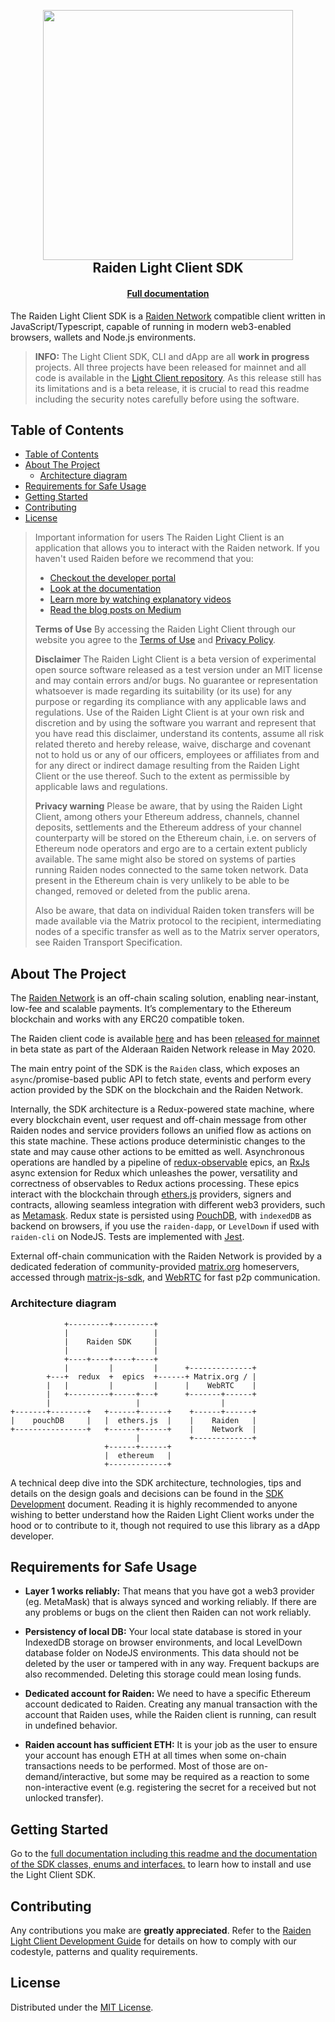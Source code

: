 <h2 align="center">
  <br/>
  <a href='https://raiden.network/'><img
      width='400px'
      alt=''
      src="https://user-images.githubusercontent.com/35398162/54018436-ee3f6300-4188-11e9-9b4e-0666c44cda53.png" /></a>
  <br/>
  Raiden Light Client SDK
  <br/>
</h2>
<h4 align="center">
  <a href="https://lightclient.raiden.network/docs/">Full documentation</a>
</h4>

The Raiden Light Client SDK is a [Raiden Network](https://raiden.network) compatible client written in JavaScript/Typescript, capable of running in modern web3-enabled browsers, wallets and Node.js environments.

> **INFO:** The Light Client SDK, CLI and dApp are all **work in progress** projects. All three projects have been released for mainnet and all code is available in the [Light Client repository](https://github.com/raiden-network/light-client). As this release still has its limitations and is a beta release, it is crucial to read this readme including the security notes carefully before using the software.

## Table of Contents

- [Table of Contents](#table-of-contents)
- [About The Project](#about-the-project)
  - [Architecture diagram](#architecture-diagram)
- [Requirements for Safe Usage](#requirements-for-safe-usage)
- [Getting Started](#getting-started)
- [Contributing](#contributing)
- [License](#license)

> Important information for users
> The Raiden Light Client is an application that allows you to interact with the Raiden
> network. If you haven't used Raiden before we recommend that you:
> - [Checkout the developer portal](https://developer.raiden.network)
> - [Look at the documentation](https://docs.raiden.network)
> - [Learn more by watching explanatory videos](https://www.youtube.com/channel/UCoUP_hnjUddEvbxmtNCcApg)
> - [Read the blog posts on Medium](https://medium.com/@raiden_network)
>
> **Terms of Use**
> By accessing the Raiden Light Client through our website you agree to the [Terms of Use](https://github.com/raiden-network/light-client/blob/master/TERMS.md)
> and [Privacy Policy](https://raiden.network/privacy.html).
>
> **Disclaimer**
> The Raiden Light Client is a beta version of experimental open source software released
> as a test version under an MIT license and may contain errors and/or bugs. No guarantee
> or representation whatsoever is made regarding its suitability (or its use) for any purpose
> or regarding its compliance with any applicable laws and regulations. Use of the Raiden
> Light Client is at your own risk and discretion and by using the software you warrant and
> represent that you have read this disclaimer, understand its contents, assume all risk
> related thereto and hereby release, waive, discharge and covenant not to hold us or any of
> our officers, employees or affiliates from and for any direct or indirect damage resulting
> from the Raiden Light Client or the use thereof. Such to the extent as permissible by
> applicable laws and regulations.
>
> **Privacy warning**
> Please be aware, that by using the Raiden Light Client, among others your Ethereum
> address, channels, channel deposits, settlements and the Ethereum address of your
> channel counterparty will be stored on the Ethereum chain, i.e. on servers of Ethereum
> node operators and ergo are to a certain extent publicly available. The same might also be
> stored on systems of parties running Raiden nodes connected to the same token network.
> Data present in the Ethereum chain is very unlikely to be able to be changed, removed or
> deleted from the public arena.
>
> Also be aware, that data on individual Raiden token transfers will be made available via
> the Matrix protocol to the recipient, intermediating nodes of a specific transfer as well as to
> the Matrix server operators, see Raiden Transport Specification.

## About The Project

The [Raiden Network](https://raiden.network/) is an off-chain scaling solution, enabling near-instant, low-fee and scalable payments. It’s complementary to the Ethereum blockchain and works with any ERC20 compatible token.

The Raiden client code is available [here](https://github.com/raiden-network/raiden) and has been [released for mainnet](https://medium.com/raiden-network/alderaan-mainnet-release-announcement-7f701e58c236) in beta state as part of the Alderaan Raiden Network release in May 2020.

The main entry point of the SDK is the `Raiden` class, which exposes an `async`/promise-based public API to fetch state, events and perform every action provided by the SDK on the blockchain and the Raiden Network.

Internally, the SDK architecture is a Redux-powered state machine, where every blockchain event, user request and off-chain message from other Raiden nodes and service providers follows an unified flow as actions on this state machine. These actions produce deterministic changes to the state and may cause other actions to be emitted as well. Asynchronous operations are handled by a pipeline of [redux-observable](https://redux-observable.js.org) epics, an [RxJs](https://rxjs.dev/) async extension for Redux which unleashes the power, versatility and correctness of observables to Redux actions processing. These epics interact with the blockchain through [ethers.js](https://github.com/ethers-io/ethers.js) providers, signers and contracts, allowing seamless integration with different web3 providers, such as [Metamask](https://metamask.io/). Redux state is persisted using [PouchDB](https://pouchdb.com/), with `indexedDB` as backend on browsers, if you use the `raiden-dapp`, or `LevelDown` if used with `raiden-cli` on NodeJS. Tests are implemented with [Jest](https://jestjs.io).

External off-chain communication with the Raiden Network is provided by a dedicated federation of community-provided [matrix.org](https://matrix.org) homeservers, accessed through [matrix-js-sdk](https://github.com/matrix-org/matrix-js-sdk), and [WebRTC](https://webrtc.org/) for fast p2p communication.

### Architecture diagram

```
            +---------+---------+
            |                   |
            |    Raiden SDK     |
            |                   |
            +----+----+----+----+
            |         |         |      +--------------+
        +---+  redux  +  epics  +------+ Matrix.org / |
        |   |         |         |      |    WebRTC    |
        |   +---------+-----+---+      +-------+------+
        |                   |                  |
+-------+--------+   +------+------+    +------+------+
|    pouchDB     |   |  ethers.js  |    |    Raiden   |
+----------------+   +------+------+    |    Network  |
                            |           +-------------+
                     +------+------+
                     |  ethereum   |
                     +-------------+
```

A technical deep dive into the SDK architecture, technologies, tips and details on the design goals and decisions can be found in the [SDK Development](https://github.com/raiden-network/light-client/blob/master/raiden-ts/SDK-Development.md) document. Reading it is highly recommended to anyone wishing to better understand how the Raiden Light Client works under the hood or to contribute to it, though not required to use this library as a dApp developer.

## Requirements for Safe Usage

- **Layer 1 works reliably:** That means that you have got a web3 provider (eg. MetaMask) that is always synced and working reliably. If there are any problems or bugs on the client then Raiden can not work reliably.

- **Persistency of local DB:** Your local state database is stored in your IndexedDB storage on browser environments, and local LevelDown database folder on NodeJS environments. This data should not be deleted by the user or tampered with in any way. Frequent backups are also recommended. Deleting this storage could mean losing funds.

- **Dedicated account for Raiden:** We need to have a specific Ethereum account dedicated to Raiden. Creating any manual transaction with the account that Raiden uses, while the Raiden client is running, can result in undefined behavior.

- **Raiden account has sufficient ETH:** It is your job as the user to ensure your account has enough ETH at all times when some on-chain transactions needs to be performed. Most of those are on-demand/interactive, but some may be required as a reaction to some non-interactive event (e.g. registering the secret for a received but not unlocked transfer).

## Getting Started

Go to the [full documentation including this readme and the documentation of the SDK classes, enums and interfaces.](https://lightclient.raiden.network/docs/installing-sdk/) to learn how to install and use the Light Client SDK.

## Contributing

Any contributions you make are **greatly appreciated**. Refer to the [Raiden Light Client Development Guide](../CONTRIBUTING.md) for details on how to comply with our codestyle, patterns and quality requirements.

## License

Distributed under the [MIT License](../LICENSE).
